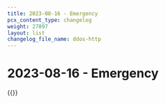 ```yaml
---
title: 2023-08-16 - Emergency
pcx_content_type: changelog
weight: 27897
layout: list
changelog_file_name: ddos-http
---
```


# 2023-08-16 - Emergency

{{<changelog-entry date="2023-08-16" >}}